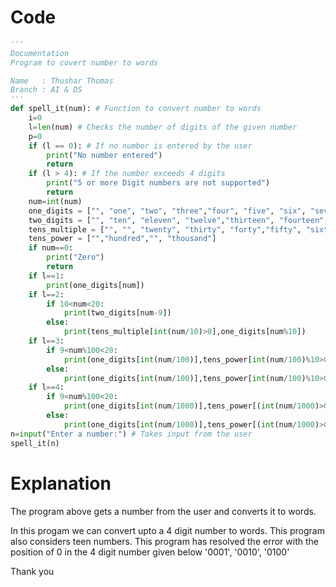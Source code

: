 # Code
```python
'''
Documentation
Program to covert number to words

Name   : Thushar Thomas
Branch : AI & DS
'''
def spell_it(num): # Function to convert number to words
    i=0 
    l=len(num) # Checks the number of digits of the given number
    p=0
    if (l == 0): # If no number is entered by the user
        print("No number entered")
        return
    if (l > 4): # If the number exceeds 4 digits
        print("5 or more Digit numbers are not supported")
        return
    num=int(num)
    one_digits = ["", "one", "two", "three","four", "five", "six", "seven","eight", "nine"]
    two_digits = ["", "ten", "eleven", "twelve","thirteen", "fourteen", "fifteen","sixteen", "seventeen", "eighteen","nineteen"]
    tens_multiple = ["", "", "twenty", "thirty", "forty","fifty", "sixty", "seventy", "eighty","ninety"]
    tens_power = ["","hundred","", "thousand"]
    if num==0:
        print("Zero")
        return
    if l==1:
        print(one_digits[num])
    if l==2:
        if 10<num<20:
            print(two_digits[num-9])
        else:
            print(tens_multiple[int(num/10)>0],one_digits[num%10])
    if l==3:
        if 9<num%100<20:
            print(one_digits[int(num/100)],tens_power[int(num/100)%10>0],two_digits[int(num%10)+1])
        else:
            print(one_digits[int(num/100)],tens_power[int(num/100)%10>0],tens_multiple[int((num%100)/10)],one_digits[num%10])
    if l==4:
        if 9<num%100<20:
            print(one_digits[int(num/1000)],tens_power[(int(num/1000)>0)+2],one_digits[int((num%1000)/100)],tens_power[int(num/100)%10>0],two_digits[int(num%10)+1])
        else:
            print(one_digits[int(num/1000)],tens_power[(int(num/1000)>0)+2],one_digits[int((num%1000)/100)],tens_power[int(num/100)%10>0],tens_multiple[int((num%100)/10)],one_digits[num%10])
n=input("Enter a number:") # Takes input from the user
spell_it(n)
```

# Explanation
The program above gets a number from the user and converts it to words. 
<p>In this progam we can convert upto a 4 digit number to words. 
    This program also considers teen numbers.  This program has resolved the error with the position of 0 in the 4 digit number given below
      '0001', '0010', '0100'</p>
 Thank you
